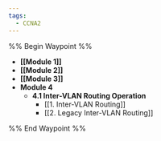 ```yaml
---
tags:
  - CCNA2
---
```


%% Begin Waypoint %%
- **[[Module 1]]**
- **[[Module 2]]**
- **[[Module 3]]**
- **Module 4**
	- **4.1 Inter-VLAN Routing Operation**
		- [[1. Inter-VLAN Routing]]
		- [[2. Legacy Inter-VLAN Routing]]

%% End Waypoint %%

